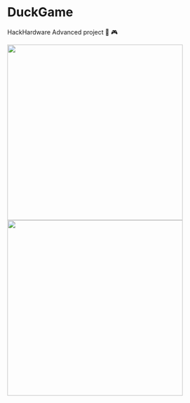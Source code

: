 # DuckGame
HackHardware Advanced project 🦆 🎮

<img src="https://github.com/user-attachments/assets/c256aa39-0a17-47b3-9efd-41add63d4e72" width="400">
<img src="https://github.com/user-attachments/assets/3fe050bb-e0c3-4ce0-a139-0671b050af61" width="400">


